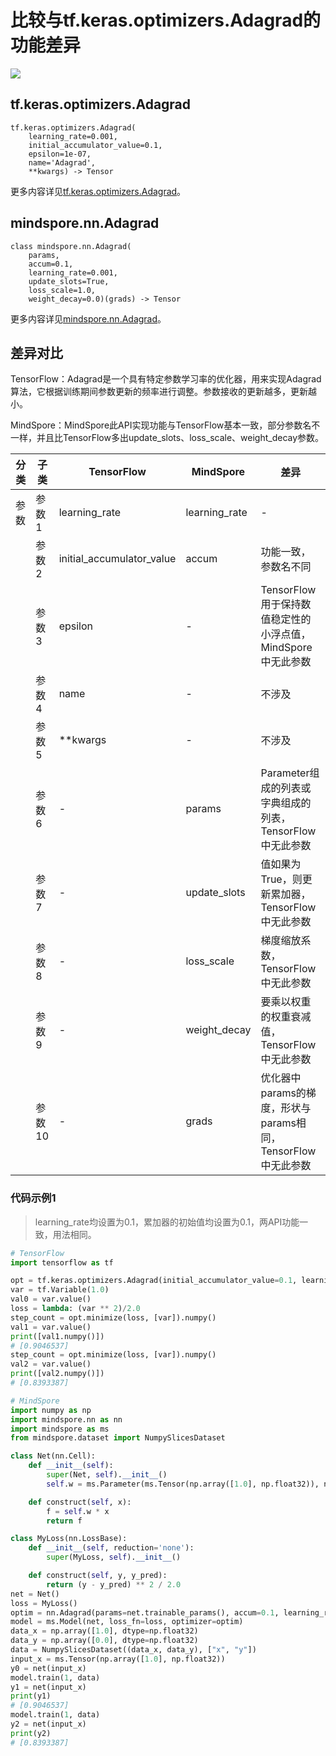 # 比较与tf.keras.optimizers.Adagrad的功能差异

<a href="https://gitee.com/mindspore/docs/blob/master/docs/mindspore/source_zh_cn/note/api_mapping/tensorflow_diff/Adagrad.md" target="_blank"><img src="https://mindspore-website.obs.cn-north-4.myhuaweicloud.com/website-images/master/resource/_static/logo_source.png"></a>

## tf.keras.optimizers.Adagrad

```text
tf.keras.optimizers.Adagrad(
    learning_rate=0.001,
    initial_accumulator_value=0.1,
    epsilon=1e-07,
    name='Adagrad',
    **kwargs) -> Tensor
```

更多内容详见[tf.keras.optimizers.Adagrad](https://tensorflow.google.cn/versions/r2.6/api_docs/python/tf/keras/optimizers/Adagrad)。

## mindspore.nn.Adagrad

```text
class mindspore.nn.Adagrad(
    params,
    accum=0.1,
    learning_rate=0.001,
    update_slots=True,
    loss_scale=1.0,
    weight_decay=0.0)(grads) -> Tensor
```

更多内容详见[mindspore.nn.Adagrad](https://www.mindspore.cn/docs/zh-CN/master/api_python/nn/mindspore.nn.Adagrad.html)。

## 差异对比

TensorFlow：Adagrad是一个具有特定参数学习率的优化器，用来实现Adagrad算法，它根据训练期间参数更新的频率进行调整。参数接收的更新越多，更新越小。

MindSpore：MindSpore此API实现功能与TensorFlow基本一致，部分参数名不一样，并且比TensorFlow多出update_slots、loss_scale、weight_decay参数。

| 分类 | 子类   | TensorFlow                | MindSpore     | 差异                                                         |
| ---- | ------ | ------------------------- | ------------- | ------------------------------------------------------------ |
| 参数 | 参数1  | learning_rate             | learning_rate | -                                                            |
|      | 参数2  | initial_accumulator_value | accum         | 功能一致，参数名不同                                         |
|      | 参数3  | epsilon                   | -             | TensorFlow用于保持数值稳定性的小浮点值，MindSpore中无此参数  |
|      | 参数4  | name                      | -             | 不涉及                                                       |
|      | 参数5  | **kwargs                  | -             | 不涉及                                                       |
|      | 参数6  | -                         | params        | Parameter组成的列表或字典组成的列表，TensorFlow中无此参数    |
|      | 参数7  | -                         | update_slots  | 值如果为True，则更新累加器，TensorFlow中无此参数             |
|      | 参数8  | -                         | loss_scale    | 梯度缩放系数，TensorFlow中无此参数                           |
|      | 参数9  | -                         | weight_decay  | 要乘以权重的权重衰减值，TensorFlow中无此参数                 |
|      | 参数10 | -                         | grads         | 优化器中params的梯度，形状与params相同，TensorFlow中无此参数 |

### 代码示例1

> learning_rate均设置为0.1，累加器的初始值均设置为0.1，两API功能一致，用法相同。

```python
# TensorFlow
import tensorflow as tf

opt = tf.keras.optimizers.Adagrad(initial_accumulator_value=0.1, learning_rate=0.1)
var = tf.Variable(1.0)
val0 = var.value()
loss = lambda: (var ** 2)/2.0
step_count = opt.minimize(loss, [var]).numpy()
val1 = var.value()
print([val1.numpy()])
# [0.9046537]
step_count = opt.minimize(loss, [var]).numpy()
val2 = var.value()
print([val2.numpy()])
# [0.8393387]

# MindSpore
import numpy as np
import mindspore.nn as nn
import mindspore as ms
from mindspore.dataset import NumpySlicesDataset

class Net(nn.Cell):
    def __init__(self):
        super(Net, self).__init__()
        self.w = ms.Parameter(ms.Tensor(np.array([1.0], np.float32)), name='w')

    def construct(self, x):
        f = self.w * x
        return f

class MyLoss(nn.LossBase):
    def __init__(self, reduction='none'):
        super(MyLoss, self).__init__()

    def construct(self, y, y_pred):
        return (y - y_pred) ** 2 / 2.0
net = Net()
loss = MyLoss()
optim = nn.Adagrad(params=net.trainable_params(), accum=0.1, learning_rate=0.1)
model = ms.Model(net, loss_fn=loss, optimizer=optim)
data_x = np.array([1.0], dtype=np.float32)
data_y = np.array([0.0], dtype=np.float32)
data = NumpySlicesDataset((data_x, data_y), ["x", "y"])
input_x = ms.Tensor(np.array([1.0], np.float32))
y0 = net(input_x)
model.train(1, data)
y1 = net(input_x)
print(y1)
# [0.9046537]
model.train(1, data)
y2 = net(input_x)
print(y2)
# [0.8393387]
```